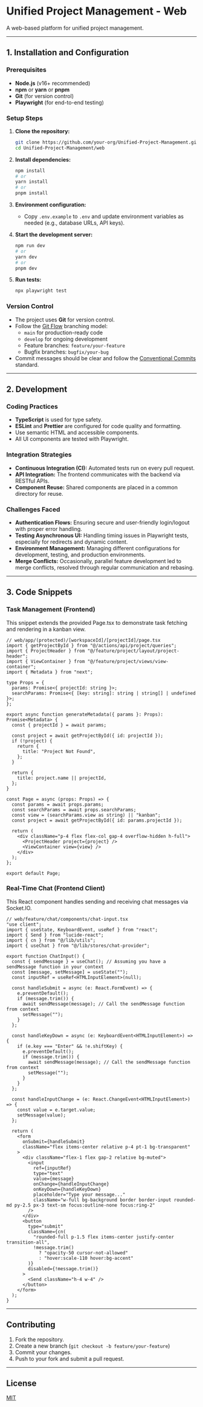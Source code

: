 # Unified Project Management - Web

A web-based platform for unified project management.

---

## 1. Installation and Configuration

### Prerequisites

- **Node.js** (v16+ recommended)
- **npm** or **yarn** or **pnpm**
- **Git** (for version control)
- **Playwright** (for end-to-end testing)

### Setup Steps

1. **Clone the repository:**

   ```sh
   git clone https://github.com/your-org/Unified-Project-Management.git
   cd Unified-Project-Management/web
   ```

2. **Install dependencies:**

   ```sh
   npm install
   # or
   yarn install
   # or
   pnpm install
   ```

3. **Environment configuration:**

   - Copy `.env.example` to `.env` and update environment variables as needed (e.g., database URLs, API keys).

4. **Start the development server:**

   ```sh
   npm run dev
   # or
   yarn dev
   # or
   pnpm dev
   ```

5. **Run tests:**
   ```sh
   npx playwright test
   ```

### Version Control

- The project uses **Git** for version control.
- Follow the [Git Flow](https://nvie.com/posts/a-successful-git-branching-model/) branching model:
  - `main` for production-ready code
  - `develop` for ongoing development
  - Feature branches: `feature/your-feature`
  - Bugfix branches: `bugfix/your-bug`
- Commit messages should be clear and follow the [Conventional Commits](https://www.conventionalcommits.org/) standard.

---

## 2. Development

### Coding Practices

- **TypeScript** is used for type safety.
- **ESLint** and **Prettier** are configured for code quality and formatting.
- Use semantic HTML and accessible components.
- All UI components are tested with Playwright.

### Integration Strategies

- **Continuous Integration (CI):** Automated tests run on every pull request.
- **API Integration:** The frontend communicates with the backend via RESTful APIs.
- **Component Reuse:** Shared components are placed in a common directory for reuse.

### Challenges Faced

- **Authentication Flows:** Ensuring secure and user-friendly login/logout with proper error handling.
- **Testing Asynchronous UI:** Handling timing issues in Playwright tests, especially for redirects and dynamic content.
- **Environment Management:** Managing different configurations for development, testing, and production environments.
- **Merge Conflicts:** Occasionally, parallel feature development led to merge conflicts, resolved through regular communication and rebasing.

---

## 3. Code Snippets

### Task Management (Frontend)

This snippet extends the provided Page.tsx to demonstrate task fetching and rendering in a kanban view.

```tsx
// web/app/(protected)/[workspaceId]/[projectId]/page.tsx
import { getProjectById } from "@/actions/api/project/queries";
import { ProjectHeader } from "@/feature/project/layout/project-header";
import { ViewContainer } from "@/feature/project/views/view-container";
import { Metadata } from "next";

type Props = {
  params: Promise<{ projectId: string }>;
  searchParams: Promise<{ [key: string]: string | string[] | undefined }>;
};

export async function generateMetadata({ params }: Props): Promise<Metadata> {
  const { projectId } = await params;

  const project = await getProjectById({ id: projectId });
  if (!project) {
    return {
      title: "Project Not Found",
    };
  }

  return {
    title: project.name || projectId,
  };
}

const Page = async (props: Props) => {
  const params = await props.params;
  const searchParams = await props.searchParams;
  const view = (searchParams.view as string) || "kanban";
  const project = await getProjectById({ id: params.projectId });

  return (
    <div className="p-4 flex flex-col gap-4 overflow-hidden h-full">
      <ProjectHeader project={project} />
      <ViewContainer view={view} />
    </div>
  );
};

export default Page;
```

### Real-Time Chat (Frontend Client)

This React component handles sending and receiving chat messages via Socket.IO.

```tsx
// web/feature/chat/components/chat-input.tsx
"use client";
import { useState, KeyboardEvent, useRef } from "react";
import { Send } from "lucide-react";
import { cn } from "@/lib/utils";
import { useChat } from "@/lib/stores/chat-provider";

export function ChatInput() {
  const { sendMessage } = useChat(); // Assuming you have a sendMessage function in your context
  const [message, setMessage] = useState("");
  const inputRef = useRef<HTMLInputElement>(null);

  const handleSubmit = async (e: React.FormEvent) => {
    e.preventDefault();
    if (message.trim()) {
      await sendMessage(message); // Call the sendMessage function from context
      setMessage("");
    }
  };

  const handleKeyDown = async (e: KeyboardEvent<HTMLInputElement>) => {
    if (e.key === "Enter" && !e.shiftKey) {
      e.preventDefault();
      if (message.trim()) {
        await sendMessage(message); // Call the sendMessage function from context
        setMessage("");
      }
    }
  };

  const handleInputChange = (e: React.ChangeEvent<HTMLInputElement>) => {
    const value = e.target.value;
    setMessage(value);
  };

  return (
    <form
      onSubmit={handleSubmit}
      className="flex items-center relative p-4 pt-1 bg-transparent"
    >
      <div className="flex-1 flex gap-2 relative bg-muted">
        <input
          ref={inputRef}
          type="text"
          value={message}
          onChange={handleInputChange}
          onKeyDown={handleKeyDown}
          placeholder="Type your message..."
          className="w-full bg-background border border-input rounded-md py-2.5 px-3 text-sm focus:outline-none focus:ring-2"
        />
      </div>
      <button
        type="submit"
        className={cn(
          "rounded-full p-1.5 flex items-center justify-center transition-all",
          !message.trim()
            ? "opacity-50 cursor-not-allowed"
            : "hover:scale-110 hover:bg-accent"
        )}
        disabled={!message.trim()}
      >
        <Send className="h-4 w-4" />
      </button>
    </form>
  );
}
```

---

## Contributing

1. Fork the repository.
2. Create a new branch (`git checkout -b feature/your-feature`)
3. Commit your changes.
4. Push to your fork and submit a pull request.

---

## License

[MIT](LICENSE)
